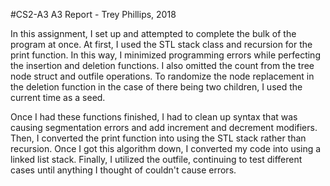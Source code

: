 #CS2-A3
A3 Report - Trey Phillips, 2018

In this assignment, I set up and attempted to complete the bulk of the program at once.
At first, I used the STL stack class and recursion for the print function. In this way,
I minimized programming errors while perfecting the insertion and deletion
functions. I also omitted the count  from the tree node struct and outfile operations.
To randomize the node replacement in the deletion function in the case of there being
two children, I used the current time as a seed.

Once I had these functions finished, I had to clean up syntax that was causing
segmentation errors and add increment and decrement modifiers. Then, I converted the
print function into using the STL stack rather than recursion. Once I got this
algorithm down, I converted my code into using a linked list stack. Finally, I
utilized the outfile, continuing to test different cases until anything I thought of
couldn't cause errors.